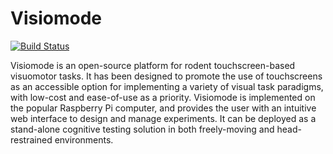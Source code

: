 # Visiomode

[![Build Status](https://travis-ci.com/celefthe/visuomotor-processing-asd.svg?token=hMvCpbzh7tYAgFpNy6BK&branch=master)](https://travis-ci.com/celefthe/visuomotor-processing-asd)

Visiomode is an open-source platform for rodent touchscreen-based visuomotor tasks. It has been designed to promote the use of touchscreens as an accessible option for implementing a variety of visual task paradigms, with low-cost and ease-of-use as a priority. Visiomode is implemented on the popular Raspberry Pi computer, and provides the user with an intuitive web interface to design and manage experiments. It can be deployed as a stand-alone cognitive testing solution in both freely-moving and head-restrained environments.
